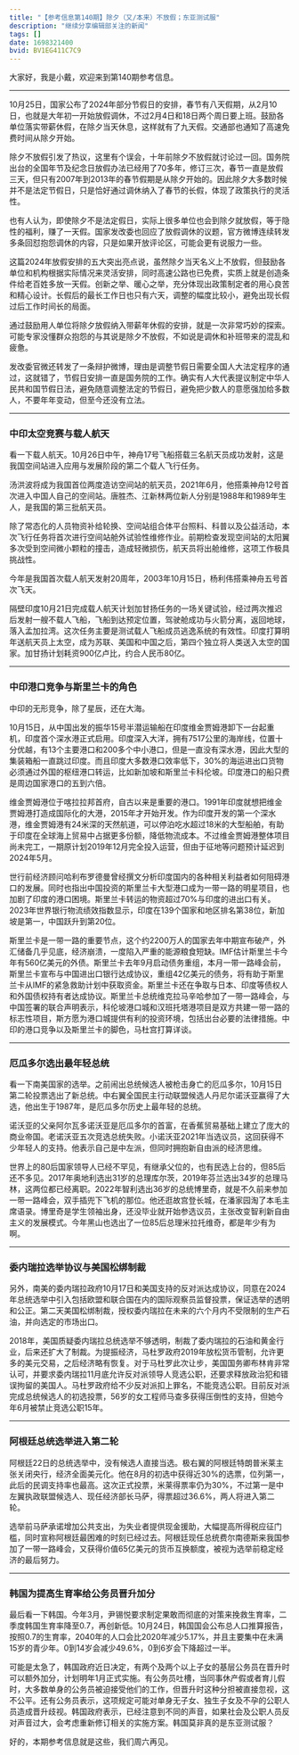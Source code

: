 ```yaml
---
title: "【参考信息第140期】除夕（又/本来）不放假；东亚测试服"
description: "继续分享编辑部关注的新闻"
tags: []
date: 1698321400
bvid: BV1EG411C7C9
---
```

大家好，我是小戴，欢迎来到第140期参考信息。

---

10月25日，国家公布了2024年部分节假日的安排，春节有八天假期，从2月10日，也就是大年初一开始放假调休，不过2月4日和18日两个周日要上班。鼓励各单位落实带薪休假，在除夕当天休息，这样就有了九天假。交通部也通知了高速免费时间从除夕开始。

除夕不放假引发了热议，这里有个误会，十年前除夕不放假就讨论过一回。国务院出台的全国年节及纪念日放假办法已经用了70多年，修订三次，春节一直是放假三天，但只有2007年到2013年的春节假期是从除夕开始的。因此除夕大多数时候并不是法定节假日，只是恰好通过调休纳入了春节的长假，体现了政策执行的灵活性。

也有人认为，即使除夕不是法定假日，实际上很多单位也会到除夕就放假，等于隐性的福利，赚了一天假。国家发改委也回应了放假调休的议题，官方微博连续转发多条回怼抱怨调休的内容，只是如果开放评论区，可能会更有说服力一些。

这篇2024年放假安排的五大突出亮点说，虽然除夕当天名义上不放假，但鼓励各单位和机构根据实际情况来灵活安排，同时高速公路也已免费，实质上就是创造条件给老百姓多放一天假。创新之举、暖心之举，充分体现出政策制定者的用心良苦和精心设计。长假后的最长工作日也只有六天，调整的幅度比较小，避免出现长假过后工作时间长的局面。

通过鼓励用人单位将除夕放假纳入带薪年休假的安排，就是一次非常巧妙的探索。可能专家没懂群众抱怨的与其说是除夕不放假，不如说是调休和补班带来的混乱和疲惫。

发改委官微还转发了一条辩护微博，理由是调整节假日需要全国人大法定程序的通过，这就错了，节假日安排一直是国务院的工作。确实有人大代表提议制定中华人民共和国节假日法，避免随意调整法定的节假日，避免把少数人的意愿强加给多数人，不要年年变动，但至今还没有立法。

---

### 中印太空竞赛与载人航天

看一下载人航天。10月26日中午，神舟17号飞船搭载三名航天员成功发射，这是我国空间站进入应用与发展阶段的第二个载人飞行任务。

汤洪波将成为我国首位两度造访空间站的航天员，2021年6月，他搭乘神舟12号首次进入中国人自己的空间站。唐胜杰、江新林两位新人分别是1988年和1989年生人，是我国的第三批航天员。

除了常态化的人员物资补给轮换、空间站组合体平台照料、科普以及公益活动，本次飞行任务将首次进行空间站舱外试验性维修作业。前期检查发现空间站的太阳翼多次受到空间微小颗粒的撞击，造成轻微损伤，航天员将出舱维修，这项工作极具挑战性。

今年是我国首次载人航天发射20周年，2003年10月15日，杨利伟搭乘神舟五号首次飞天。

隔壁印度10月21日完成载人航天计划加甘扬任务的一场关键试验，经过两次推迟后发射一艘不载人飞船，飞船到达预定位置，驾驶舱成功与火箭分离，返回地球，落入孟加拉湾。这次任务主要是测试载人飞船成员逃逸系统的有效性。印度打算明年送航天员上太空，成为苏联、美国和中国之后，第四个独立将人类送入太空的国家。加甘扬计划耗资900亿卢比，约合人民币80亿。

---

### 中印港口竞争与斯里兰卡的角色

中印的无形竞争，除了星辰，还在大海。

10月15日，从中国出发的振华15号半潜运输船在印度维金贾姆港卸下一台起重机，印度首个深水港正式启用。印度深入大洋，拥有7517公里的海岸线，位置十分优越，有13个主要港口和200多个中小港口，但是一直没有深水港，因此大型的集装箱船一直跳过印度。而且印度大多数港口效率低下，30%的海运进出口货物必须通过外国的枢纽港口转运，比如新加坡和斯里兰卡科伦坡。印度港口的船只费是周边国家港口的五到六倍。

维金贾姆港位于喀拉拉邦首府，自古以来是重要的港口。1991年印度就想把维金贾姆港打造成国际化的大港，2015年才开始开发。作为印度开发的第一个深水港，维金贾姆港有24米深的天然航道，可以停泊吃水超过18米的大型船舶，有助于印度在全球海上贸易中占据更多份额，降低物流成本。不过维金贾姆港整体项目尚未完工，一期原计划2019年12月完全投入运营，但由于征地等问题预计延迟到2024年5月。

世行前经济顾问哈利布罗德曼曾经撰文分析印度国内的各种相关利益者如何阻碍港口的发展。同时也指出中国投资的斯里兰卡大型港口成为一带一路的明星项目，也加剧了印度的港口困境。斯里兰卡转运的物资超过70%与印度的进出口有关。2023年世界银行物流绩效指数显示，印度在139个国家和地区排名第38位，新加坡是第一，中国跃升到第20位。

斯里兰卡是一带一路的重要节点，这个约2200万人的国家去年中期宣布破产，外汇储备几乎见底，经济崩溃，一度陷入严重的能源粮食短缺。IMF估计斯里兰卡今年有560亿美元的外债。斯里兰卡去年9月启动债务重组，本月一带一路峰会前，斯里兰卡宣布与中国进出口银行达成协议，重组42亿美元的债务，将有助于斯里兰卡从IMF的紧急救助计划中获取资金。斯里兰卡还在争取与日本、印度等债权人和外国债权持有者达成协议。斯里兰卡总统维克拉马辛哈参加了一带一路峰会，与中国签署的联合声明表示，科伦坡港口城和汉班托塔港项目是双方共建一带一路的标志性项目，斯方愿为港口城提供有利的投资环境，包括出台必要的法律措施。中印的港口竞争以及斯里兰卡的脚色，马杜宫打算详谈。

---

### 厄瓜多尔选出最年轻总统

看一下南美国家的选举。之前闹出总统候选人被枪击身亡的厄瓜多尔，10月15日第二轮投票选出了新总统。中右翼全国民主行动联盟候选人丹尼尔诺沃亚赢得了大选，他出生于1987年，是厄瓜多尔历史上最年轻的总统。

诺沃亚的父亲阿尔瓦多诺沃亚是厄瓜多尔的首富，在香蕉贸易基础上建立了庞大的商业帝国。老诺沃亚五次竞选总统失败。小诺沃亚2021年当选议员，这回获得不少年轻人的支持。他表示自己是中左派，但同时拥抱新自由派的经济思维。

世界上的80后国家领导人已经不罕见，有继承父位的，也有民选上台的，但85后还不多见。2017年奥地利选出31岁的总理库尔茨，2019年芬兰选出34岁的总理马林，这两位都已经离职。2022年智利选出36岁的总统博里奇，就是不久前来参加一带一路峰会，双手插兜下飞机的那位。他还逛故宫登长城，在潘家园淘了本毛主席语录。博里奇是学生领袖出身，还没毕业就开始参选议员，主张改变智利新自由主义的发展模式。今年黑山也选出了一位85后总理米拉托维奇，都是年少有为啊。

---

### 委内瑞拉选举协议与美国松绑制裁

另外，南美的委内瑞拉政府10月17日和美国支持的反对派达成协议，同意在2024年总统选举中引入包括欧盟和联合国在内的国际观察员监督投票，保证选举的透明和公正。第二天美国松绑制裁，授权委内瑞拉在未来的六个月内不受限制的生产石油，并向选定的市场出口。

2018年，美国质疑委内瑞拉总统选举不够透明，制裁了委内瑞拉的石油和黄金行业，后来还扩大了制裁。为提振经济，马杜罗政府2019年放松货币管制，允许更多的美元交易，之后经济略有恢复。对于马杜罗此次让步，美国国务卿布林肯非常认可，并要求委内瑞拉11月底允许反对派领导人竞选公职，还要求释放政治犯和错误拘留的美国人。马杜罗政府给不少反对派扣上罪名，不能竞选公职。目前反对派完成总统候选人的初选投票，56岁的女工程师马查多获得压倒性的支持，但她今年6月被禁止竞选公职15年。

---

### 阿根廷总统选举进入第二轮

阿根廷22日的总统选举中，没有候选人直接当选。极右翼的阿根廷特朗普米莱主张关闭央行，经济全面美元化。他在8月的初选中获得近30%的选票，位列第一，此后的民调支持率也最高。这次正式投票，米莱得票率仍为30%，不过第一是中左翼执政联盟候选人、现任经济部长马萨，得票超过36.6%，两人将进入第二轮。

选举前马萨承诺增加公共支出，为失业者提供现金援助，大幅提高所得税应征门槛，同时宣称阿根廷最困难的时刻已经过去。阿根廷现任总统费尔南德斯来我国参加了一带一路峰会，又获得价值65亿美元的货币互换额度，被视为选举前稳定经济的最后努力。

---

### 韩国为提高生育率给公务员晋升加分

最后看一下韩国。今年3月，尹锡悦要求制定果敢而彻底的对策来挽救生育率，二季度韩国生育率降至0.7，再创新低。10月24日，韩国国会公布总人口推算报告，按照0.7的生育率，2040年的人口会比2020年减少5.17%，并且主要集中在未满15岁的青少年。0到14岁会减少49.6%，0到6岁会下降超过一半。

可能是太急了，韩国政府近日决定，有两个及两个以上子女的基层公务员在晋升时可以额外加分，计划明年1月正式实施。有公务员吐槽，当同事休产假或者育儿假时，大多数单身的公务员被迫接受他们的工作，但晋升时这种分担被直接忽视，这不公平。还有公务员表示，这项规定可能对单身无子女、独生子女及不孕的公职人员造成晋升歧视。韩国政府表示，已经注意到不同的声音，如果社会及公职人员反对声音过大，会考虑重新修订相关的实施方案。韩国莫非真的是东亚测试服？

好的，本期参考信息就是这些，我们周六再见。

